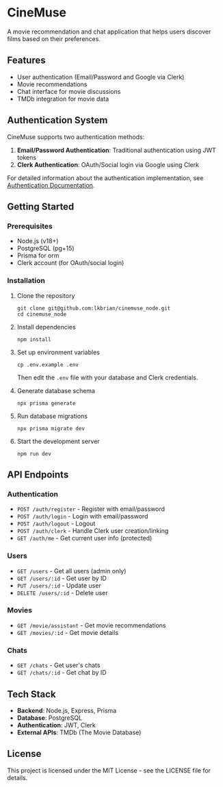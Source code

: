 # CineMuse

A movie recommendation and chat application that helps users discover films based on their preferences.

## Features

- User authentication (Email/Password and Google via Clerk)
- Movie recommendations
- Chat interface for movie discussions
- TMDb integration for movie data

## Authentication System

CineMuse supports two authentication methods:

1. **Email/Password Authentication**: Traditional authentication using JWT tokens
2. **Clerk Authentication**: OAuth/Social login via Google using Clerk

For detailed information about the authentication implementation, see [Authentication Documentation](./auth.md).

## Getting Started

### Prerequisites

- Node.js (v18+)
- PostgreSQL  (pg+15)
- Prisma for orm
- Clerk account (for OAuth/social login)

### Installation

1. Clone the repository
   ```
   git clone git@github.com:lkbrian/cinemuse_node.git
   cd cinemuse_node
   ```

2. Install dependencies
   ```
   npm install
   ```

3. Set up environment variables
   ```
   cp .env.example .env
   ```
   Then edit the `.env` file with your database and Clerk credentials.

4. Generate database schema
   ```
   npx prisma generate 
   ```
5. Run database migrations
   ```
   npx prisma migrate dev
   ```

6. Start the development server
   ```
   npm run dev
   ```

## API Endpoints

### Authentication

- `POST /auth/register` - Register with email/password
- `POST /auth/login` - Login with email/password
- `POST /auth/logout` - Logout
- `POST /auth/clerk` - Handle Clerk user creation/linking
- `GET /auth/me` - Get current user info (protected)

### Users

- `GET /users` - Get all users (admin only)
- `GET /users/:id` - Get user by ID
- `PUT /users/:id` - Update user
- `DELETE /users/:id` - Delete user

### Movies

- `GET /movie/assistant` - Get movie recommendations
- `GET /movies/:id` - Get movie details

### Chats

- `GET /chats` - Get user's chats
- `GET /chats/:id` - Get chat by ID

## Tech Stack

- **Backend**: Node.js, Express, Prisma
- **Database**: PostgreSQL
- **Authentication**: JWT, Clerk
- **External APIs**: TMDb (The Movie Database)

## License

This project is licensed under the MIT License - see the LICENSE file for details.
